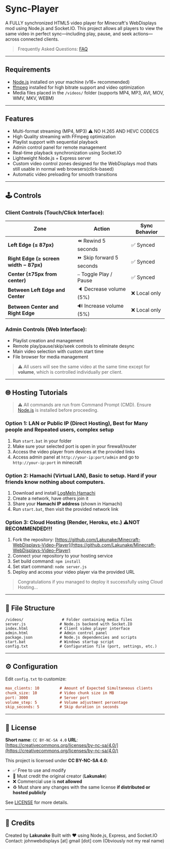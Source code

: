 # Sync-Player

A FULLY synchronized HTML5 video player for Minecraft's WebDisplays mod using Node.js and Socket.IO. This project allows all players to view the same video in perfect sync—including play, pause, and seek actions—across connected clients.

> Frequently Asked Questions: [FAQ](FAQ.md)

---

## Requirements

* [Node.js](https://nodejs.org/) installed on your machine (v16+ recommended)
* [ffmpeg](https://ffmpeg.org/) installed for high bitrate support and video optimization
* Media files placed in the `/videos/` folder (supports MP4, MP3, AVI, MOV, WMV, MKV, WEBM)

---

## Features

* Multi-format streaming (MP4, MP3)            ⚠️ NO H.265 AND HEVC CODECS
* High Quality streaming with FFmpeg optimization
* Playlist support with sequential playback
* Admin control panel for remote management
* Real-time playback synchronization using Socket.IO
* Lightweight Node.js + Express server
* Custom video control zones  designed for the WebDisplays mod thats still usable in normal web browsers(click-based)
* Automatic video preloading for smooth transitions

---

## 🕹️ Controls

### Client Controls (Touch/Click Interface):
| Zone                                   | Action                   | Sync Behavior |
| -------------------------------------- | ------------------------ | ------------- |
| **Left Edge (≤ 87px)**                 | ⏪ Rewind 5 seconds       | ✅ Synced      |
| **Right Edge (≥ screen width − 87px)** | ⏩ Skip forward 5 seconds | ✅ Synced      |
| **Center (±75px from center)**         | ⎯️ Toggle Play / Pause   | ✅ Synced      |
| **Between Left Edge and Center**       | 🔈 Decrease volume (5%)  | ❌ Local only  |
| **Between Center and Right Edge**      | 🔊 Increase volume (5%)  | ❌ Local only  |

### Admin Controls (Web Interface):
- Playlist creation and management
- Remote play/pause/skip/seek controls to eliminate desync
- Main video selection with custom start time
- File browser for media management

> ⚠️ All users will see the same video at the same time except for **volume**, which is controlled individually per client.

---

## 🌐 Hosting Tutorials

> ⚠️ All commands are run from Command Prompt (CMD).
> Ensure [Node.js](https://nodejs.org/) is installed before proceeding.

### Option 1: LAN or Public IP (Direct Hosting), Best for Many people and Repeated users, complex setup

1. Run `start.bat` in your folder
2. Make sure your selected port is open in your firewall/router
3. Access the video player from devices at the provided links
4. Access admin panel at `http://your-ip:port/admin` and go to `http://your-ip:port` in minecraft

### Option 2: Hamachi (Virtual LAN), Basic to setup. Hard if your friends know nothing about computers.

1. Download and install [LogMeIn Hamachi](https://vpn.net)
2. Create a network, have others join it
3. Share your **Hamachi IP address** (shown in Hamachi)
4. Run `start.bat`, then visit the provided network link

### Option 3: Cloud Hosting (Render, Heroku, etc.) ⚠️NOT RECOMMENDED!!!

1. Fork the repository: [https://github.com/Lakunake/Minecraft-WebDisplays-Video-Player](https://github.com/Lakunake/Minecraft-WebDisplays-Video-Player)
2. Connect your repository to your hosting service
3. Set build command: `npm install`
4. Set start command: `node server.js`
5. Deploy and access your video player via the provided URL

> Congratulations if you managed to deploy it successfully using Cloud Hosting...
---

## 📁 File Structure

```
/videos/                 # Folder containing media files
server.js               # Node.js backend with Socket.IO
index.html              # Client video player interface
admin.html              # Admin control panel
package.json            # Node.js dependencies and scripts
start.bat               # Windows startup script
config.txt              # Configuration file (port, settings, etc.)
```

---

## ⚙️ Configuration

Edit `config.txt` to customize:

```ini
max_clients: 10         # Amount of Expected Simultaneous clients
chunk_size: 10          # Video chunk size in MB
port: 3000              # Server port
volume_step: 5          # Volume adjustment percentage
skip_seconds: 5         # Skip duration in seconds
```

---

## 📜 License

**Short name**: `CC BY-NC-SA 4.0`
**URL**: [https://creativecommons.org/licenses/by-nc-sa/4.0/](https://creativecommons.org/licenses/by-nc-sa/4.0/)

This project is licensed under **CC BY-NC-SA 4.0**:

* ✅ Free to use and modify
* 🔗 Must credit the original creator (**Lakunake**)
* ❌ Commercial use is **not allowed**
* ♻️ Must share any changes with the same license **if distributed or hosted publicly**

See [LICENSE](LICENSE) for more details.

---

## 🙏 Credits

Created by **Lakunake**
Built with ❤️ using Node.js, Express, and Socket.IO
Contact: johnwebdisplays [at] gmail [dot] com        (Obviously not my real name)

